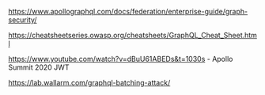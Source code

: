 https://www.apollographql.com/docs/federation/enterprise-guide/graph-security/

https://cheatsheetseries.owasp.org/cheatsheets/GraphQL_Cheat_Sheet.html

https://www.youtube.com/watch?v=dBuU61ABEDs&t=1030s - Apollo Summit 2020 JWT

https://lab.wallarm.com/graphql-batching-attack/
